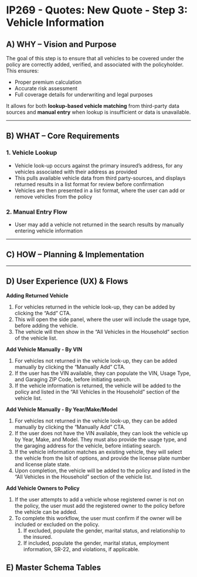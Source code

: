 # IP269 - Quotes: New Quote - Step 3: Vehicle Information

## **A) WHY – Vision and Purpose**

The goal of this step is to ensure that all vehicles to be covered under the policy are correctly added, verified, and associated with the policyholder. This ensures:

- Proper premium calculation
- Accurate risk assessment
- Full coverage details for underwriting and legal purposes

It allows for both **lookup-based vehicle matching** from third-party data sources and **manual entry** when lookup is insufficient or data is unavailable.

---

## **B) WHAT – Core Requirements**

### 1. **Vehicle Lookup**

- Vehicle look-up occurs against the primary insured’s address, for any vehicles associated with their address as provided
- This pulls available vehicle data from third party-sources, and displays returned results in a list format for review before confirmation
- Vehicles are then presented in a list format, where the user can add or remove vehicles from the policy

### 2. **Manual Entry Flow**

- User may add a vehicle not returned in the search results by manually entering vehicle information

---

## **C) HOW – Planning & Implementation**

---

## **D) User Experience (UX) & Flows**

**Adding Returned Vehicle**

1. For vehicles returned in the vehicle look-up, they can be added by clicking the “Add” CTA.
2. This will open the side panel, where the user will include the usage type, before adding the vehicle.
3. The vehicle will then show in the “All Vehicles in the Household” section of the vehicle list.

**Add Vehicle Manually - By VIN**

1. For vehicles not returned in the vehicle look-up, they can be added manually by clicking the “Manually Add” CTA.
2. If the user has the VIN available, they can populate the VIN, Usage Type, and Garaging ZIP Code, before initiating search.
3. If the vehicle information is returned, the vehicle will be added to the policy and listed in the “All Vehicles in the Household” section of the vehicle list.

**Add Vehicle Manually - By Year/Make/Model**

1. For vehicles not returned in the vehicle look-up, they can be added manually by clicking the “Manually Add” CTA.
2. If the user does not have the VIN available, they can look the vehicle up by Year, Make, and Model. They must also provide the usage type, and the garaging address for the vehicle, before intiating search.
3. If the vehicle information matches an existing vehicle, they will select the vehicle from the lsit of options, and provide the license plate number and license plate state.
4. Upon completion, the vehicle will be added to the policy and listed in the “All Vehicles in the Household” section of the vehicle list.

**Add Vehicle Owners to Policy**

1. If the user attempts to add a vehicle whose registered owner is not on the policy, the user must add the registered owner to the policy before the vehicle can be added.
2. To complete this workflow, the user must confirm if the owner will be included or excluded on the policy.
    1. If excluded, populate the gender, marital status, and relationship to the insured.
    2. If included, populate the gender, marital status, employment information, SR-22, and violations, if applicable.

## **E) Master Schema Tables**
